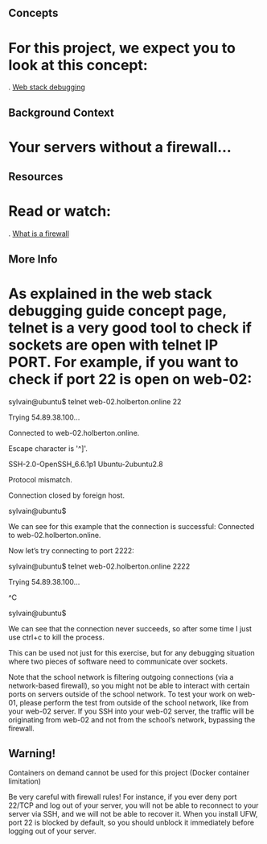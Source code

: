 ## Concepts

# For this project, we expect you to look at this concept:

. <a href="https://intranet.alxswe.com/concepts/68">Web stack debugging</a>

## Background Context

# Your servers without a firewall…

## Resources

# Read or watch:

. <a href="https://en.wikipedia.org/wiki/Firewall_%28computing%29">What is a firewall</a>

## More Info

# As explained in the web stack debugging guide concept page, telnet is a very good tool to check if sockets are open with telnet IP PORT. For example, if you want to check if port 22 is open on web-02:

sylvain@ubuntu$ telnet web-02.holberton.online 22

Trying 54.89.38.100...

Connected to web-02.holberton.online.

Escape character is '^]'.

SSH-2.0-OpenSSH_6.6.1p1 Ubuntu-2ubuntu2.8

Protocol mismatch.

Connection closed by foreign host.

sylvain@ubuntu$

We can see for this example that the connection is successful: Connected to web-02.holberton.online.

Now let’s try connecting to port 2222:

sylvain@ubuntu$ telnet web-02.holberton.online 2222

Trying 54.89.38.100...

^C

sylvain@ubuntu$

We can see that the connection never succeeds, so after some time I just use ctrl+c to kill the process.

This can be used not just for this exercise, but for any debugging situation where two pieces of software need to communicate over sockets.

Note that the school network is filtering outgoing connections (via a network-based firewall), so you might not be able to interact with certain ports on servers outside of the school network. To test your work on web-01, please perform the test from outside of the school network, like from your web-02 server. If you SSH into your web-02 server, the traffic will be originating from web-02 and not from the school’s network, bypassing the firewall.

## Warning!

Containers on demand cannot be used for this project (Docker container limitation)

Be very careful with firewall rules! For instance, if you ever deny port 22/TCP and log out of your server, you will not be able to reconnect to your server via SSH, and we will not be able to recover it. When you install UFW, port 22 is blocked by default, so you should unblock it immediately before logging out of your server.
